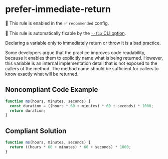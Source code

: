 # prefer-immediate-return

💼 This rule is enabled in the ✅ `recommended` config.

🔧 This rule is automatically fixable by the [`--fix` CLI option](https://eslint.org/docs/latest/user-guide/command-line-interface#--fix).

<!-- end auto-generated rule header -->

Declaring a variable only to immediately return or throw it is a bad practice.

Some developers argue that the practice improves code readability, because it enables them to explicitly name what is being returned. However, this variable is an internal implementation detail that is not exposed to the callers of the method. The method name should be sufficient for callers to know exactly what will be returned.

## Noncompliant Code Example

```javascript
function ms(hours, minutes, seconds) {
  const duration = ((hours * 60 + minutes) * 60 + seconds) * 1000;
  return duration;
}
```

## Compliant Solution

```javascript
function ms(hours, minutes, seconds) {
  return ((hours * 60 + minutes) * 60 + seconds) * 1000;
}
```
